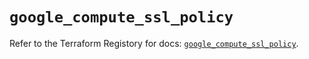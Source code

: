 # `google_compute_ssl_policy`

Refer to the Terraform Registory for docs: [`google_compute_ssl_policy`](https://registry.terraform.io/providers/hashicorp/google-beta/4.77.0/docs/resources/google_compute_ssl_policy).
